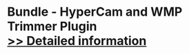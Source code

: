 # Bundle - HyperCam and WMP Trimmer Plugin<br />[>> Detailed information](https://secure.shareit.com/shareit/product.html?productid=300489509&affiliateid=200057808)